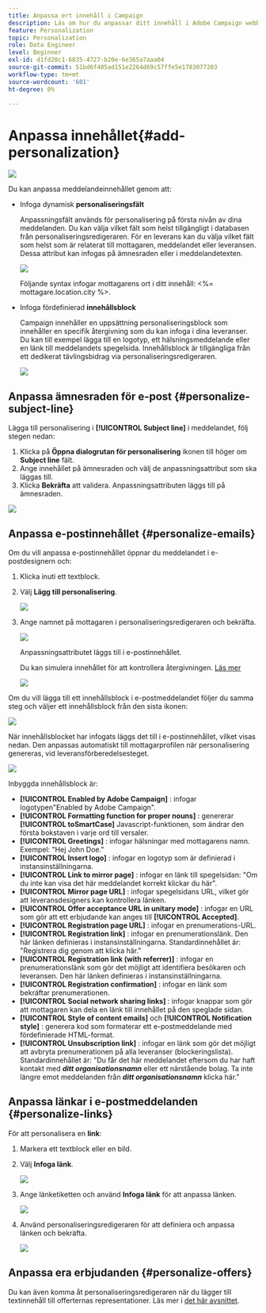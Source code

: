 ```yaml
---
title: Anpassa ert innehåll i Campaign
description: Läs om hur du anpassar ditt innehåll i Adobe Campaign webbgränssnitt
feature: Personalization
topic: Personalization
role: Data Engineer
level: Beginner
exl-id: d1fd20c1-6835-4727-b20e-6e365a7aaa04
source-git-commit: 51bd6f405ad151e2264d69c57ffe5e1783077203
workflow-type: tm+mt
source-wordcount: '601'
ht-degree: 0%

---
```


# Anpassa innehållet{#add-personalization}

![](../assets/do-not-localize/badge.png)

Du kan anpassa meddelandeinnehållet genom att:

* Infoga dynamisk **personaliseringsfält**

   Anpassningsfält används för personalisering på första nivån av dina meddelanden. Du kan välja vilket fält som helst tillgängligt i databasen från personaliseringsredigeraren. För en leverans kan du välja vilket fält som helst som är relaterat till mottagaren, meddelandet eller leveransen. Dessa attribut kan infogas på ämnesraden eller i meddelandetexten.

   ![](assets/perso-subject-line.png)

   Följande syntax infogar mottagarens ort i ditt innehåll: &lt;%= mottagare.location.city %>.

* Infoga fördefinierad **innehållsblock**

   Campaign innehåller en uppsättning personaliseringsblock som innehåller en specifik återgivning som du kan infoga i dina leveranser. Du kan till exempel lägga till en logotyp, ett hälsningsmeddelande eller en länk till meddelandets spegelsida. Innehållsblock är tillgängliga från ett dedikerat tävlingsbidrag via personaliseringsredigeraren.

   ![](assets/perso-content-blocks.png)
<!--
* Create **conditional content**

    Configure conditional content to add dynamic personalization based on the recipient’s profile for example. Text blocks and/or images are inserted when a particular condition is true.
-->

## Anpassa ämnesraden för e-post {#personalize-subject-line}

Lägga till personalisering i **[!UICONTROL Subject line]** i meddelandet, följ stegen nedan:

1. Klicka på **Öppna dialogrutan för personalisering** ikonen till höger om **Subject line** fält.
1. Ange innehållet på ämnesraden och välj de anpassningsattribut som ska läggas till.
1. Klicka **Bekräfta** att validera. Anpassningsattributen läggs till på ämnesraden.

![](assets/perso-subject.png)

## Anpassa e-postinnehållet {#personalize-emails}

Om du vill anpassa e-postinnehållet öppnar du meddelandet i e-postdesignern och:

1. Klicka inuti ett textblock.
1. Välj **Lägg till personalisering**.

   ![](assets/perso-add-to-content.png)

1. Ange namnet på mottagaren i personaliseringsredigeraren och bekräfta.

   ![](assets/perso-add-name.png)

   Anpassningsattributet läggs till i e-postinnehållet.

   Du kan simulera innehållet för att kontrollera återgivningen. [Läs mer](../preview-test/preview-content.md)

   ![](assets/perso-rendering.png)

Om du vill lägga till ett innehållsblock i e-postmeddelandet följer du samma steg och väljer ett innehållsblock från den sista ikonen:

![](assets/perso-insert-block.png)

När innehållsblocket har infogats läggs det till i e-postinnehållet, vilket visas nedan. Den anpassas automatiskt till mottagarprofilen när personalisering genereras, vid leveransförberedelsesteget.

![](assets/perso-content-block-in-email.png)


Inbyggda innehållsblock är:
* **[!UICONTROL Enabled by Adobe Campaign]** : infogar logotypen&quot;Enabled by Adobe Campaign&quot;.
* **[!UICONTROL Formatting function for proper nouns]** : genererar **[!UICONTROL toSmartCase]** Javascript-funktionen, som ändrar den första bokstaven i varje ord till versaler.
* **[!UICONTROL Greetings]** : infogar hälsningar med mottagarens namn. Exempel: &quot;Hej John Doe.&quot;
* **[!UICONTROL Insert logo]** : infogar en logotyp som är definierad i instansinställningarna.
* **[!UICONTROL Link to mirror page]** : infogar en länk till spegelsidan: &quot;Om du inte kan visa det här meddelandet korrekt klickar du här&quot;.
* **[!UICONTROL Mirror page URL]** : infogar spegelsidans URL, vilket gör att leveransdesigners kan kontrollera länken.
* **[!UICONTROL Offer acceptance URL in unitary mode]** : infogar en URL som gör att ett erbjudande kan anges till **[!UICONTROL Accepted]**.
* **[!UICONTROL Registration page URL]** : infogar en prenumerations-URL.
* **[!UICONTROL Registration link]** : infogar en prenumerationslänk. Den här länken definieras i instansinställningarna. Standardinnehållet är: &quot;Registrera dig genom att klicka här.&quot;
* **[!UICONTROL Registration link (with referrer)]** : infogar en prenumerationslänk som gör det möjligt att identifiera besökaren och leveransen. Den här länken definieras i instansinställningarna.
* **[!UICONTROL Registration confirmation]** : infogar en länk som bekräftar prenumerationen.
* **[!UICONTROL Social network sharing links]** : infogar knappar som gör att mottagaren kan dela en länk till innehållet på den speglade sidan.
* **[!UICONTROL Style of content emails]** och **[!UICONTROL Notification style]** : generera kod som formaterar ett e-postmeddelande med fördefinierade HTML-format.
* **[!UICONTROL Unsubscription link]** : infogar en länk som gör det möjligt att avbryta prenumerationen på alla leveranser (blockeringslista). Standardinnehållet är: &quot;Du får det här meddelandet eftersom du har haft kontakt med ***ditt organisationsnamn*** eller ett närstående bolag. Ta inte längre emot meddelanden från ***ditt organisationsnamn*** klicka här.&quot;


## Anpassa länkar i e-postmeddelanden {#personalize-links}

För att personalisera en **link**:

1. Markera ett textblock eller en bild.
1. Välj **Infoga länk**.

   ![](assets/perso-link.png)

1. Ange länketiketten och använd **Infoga länk** för att anpassa länken.

   ![](assets/perso-link-insert-icon.png)

1. Använd personaliseringsredigeraren för att definiera och anpassa länken och bekräfta.

   ![](assets/perso-link-edit.png)


## Anpassa era erbjudanden {#personalize-offers}

Du kan även komma åt personaliseringsredigeraren när du lägger till textinnehåll till offerternas representationer. Läs mer i [det här avsnittet](../content/offers.md).
